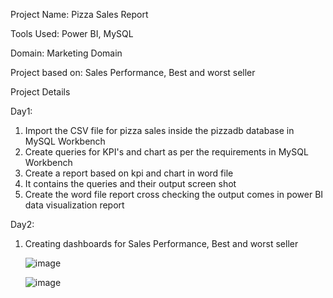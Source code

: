Project Name: Pizza Sales Report

Tools Used: Power BI, MySQL

Domain: Marketing Domain

Project based on: Sales Performance, Best and worst seller


Project Details

Day1:

1) Import the CSV file for pizza sales inside the pizzadb database in MySQL Workbench 
2) Create queries for KPI's and chart as per the requirements in MySQL Workbench
3) Create a report based on kpi and chart in word file
4) It contains the queries and their output screen shot
5) Create the word file report cross checking the output comes in power BI data visualization report

Day2:

1) Creating dashboards for Sales Performance, Best and worst seller

   ![image](https://github.com/user-attachments/assets/e9cf0d7f-d941-4ff3-88d4-0d0a915392ca)
   
   ![image](https://github.com/user-attachments/assets/07a512da-b734-4b42-8934-11c569d96c8c)

